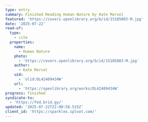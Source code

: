 ```yaml
---
type: entry
summary: Finished Reading Human Nature by Kate Marvel
featured: 'https://covers.openlibrary.org/b/id/15105803-M.jpg'
date: '2025-07-22'
read-of:
  type:
    - cite
  properties:
    name:
      - Human Nature
    photo:
      - 'https://covers.openlibrary.org/b/id/15105803-M.jpg'
    author:
      - Kate Marvel
    uid:
      - 'olid:OL42409434W'
    url:
      - 'https://openlibrary.org/works/OL42409434W'
progress: finished
syndicate-to:
  - 'https://fed.brid.gy/'
updated: '2025-07-22T22:00:58.515Z'
client_id: 'https://sparkles.sploot.com/'
---
```


